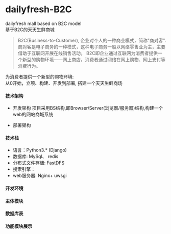 # dailyfresh-B2C
dailyfresh mall based on B2C model  
基于B2C的天天生鲜商城  
> B2C(Business-to-Customer), 企业对个人的一种商业模式，简称"商对客". 商对客是电子商务的一种模式，这种电子商务一般以网络零售业为主，主要借助于互联网开展在线销售活动。 B2C即企业通过互联网为消费者提供一个新型的购物环境——网上商店，消费者通过网络在网上购物、网上支付等消费行为。

为消费者提供一个新型的购物环境:   
从0开始，立项、构建、开发到部署, 搭建一个天天生鲜商场

#### 技术架构
* 开发架构
项目采用BS结构,即Browser/Server(浏览器/服务器)结构,构建一个web的网站商城系统

* 部署架构


#### 技术栈
- 语言：Python3.* (Django)
- 数据库: MySql、 redis
- 分布式文件存储: FastDFS
- 搜索引擎：     
- web服务器: Nginx+ uwsgi    

####  开发环境


####  主体模块


####  数据库表

#### 功能模块展示

